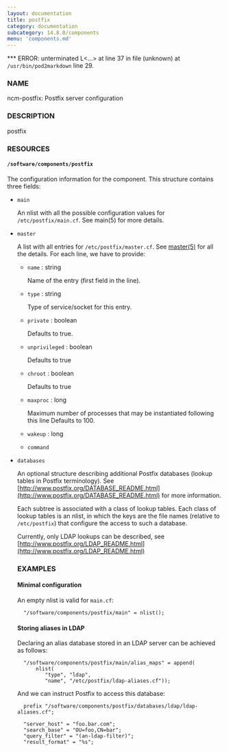 ```yaml
---
layout: documentation
title: postfix
category: documentation
subcategory: 14.8.0/components
menu: 'components.md'
---
```

*** ERROR: unterminated L<...> at line 37 in file (unknown)
 at `/usr/bin/pod2markdown` line 29.
### NAME

ncm-postfix: Postfix server configuration

### DESCRIPTION

postfix

### RESOURCES

#### `/software/components/postfix`

The configuration information for the component. This structure
contains three fields:

- `main`

    An nlist with all the possible configuration values for
    `/etc/postfix/main.cf`. See main(5) for more details.

- `master`

    A list with all entries for `/etc/postfix/master.cf`. See
    [master(5)](http://man.he.net/man5/master) for all the details. For each line, we have to provide:

    - `name` : string

        Name of the entry (first field in the line).

    - `type` :  string

        Type of service/socket for this entry.

    - `private` : boolean

        Defaults to true.

    - `unprivileged` : boolean

        Defaults to true

    - `chroot` : boolean

        Defaults to true

    - `maxproc` : long

        Maximum number of processes that may be instantiated following this
        line Defaults to 100.

    - `wakeup` : long
    - `command`

- `databases`

    An optional structure describing additional Postfix databases (lookup
    tables in Postfix terminology). See
    [http://www.postfix.org/DATABASE_README.html](http://www.postfix.org/DATABASE_README.html) for more information.

    Each subtree is associated with a class of lookup tables. Each class
    of lookup tables is an nlist, in which the keys are the file names
    (relative to `/etc/postfix`) that configure the access to such a database.

    Currently, only LDAP lookups can be described, see
    [http://www.postfix.org/LDAP_README.html](http://www.postfix.org/LDAP_README.html)

    ### EXAMPLES

    #### Minimal configuration

    An empty nlist is valid for `main.cf`:

        "/software/components/postfix/main" = nlist();

    #### Storing aliases in LDAP

    Declaring an alias database stored in an LDAP server can be achieved as follows:

        "/software/components/postfix/main/alias_maps" = append(
            nlist(
               "type", "ldap",
               "name", "/etc/postfix/ldap-aliases.cf"));

    And we can instruct Postfix to access this database:

        prefix "/software/components/postfix/databases/ldap/ldap-aliases.cf";

        "server_host" = "foo.bar.com";
        "search_base" = "OU=foo,CN=bar";
        "query_filter" = "(an-ldap-filter)";
        "result_format" = "%s";




